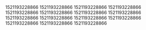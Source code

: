 1521193228866
1521193228866
1521193228866
1521193228866
1521193228866
1521193228866
1521193228866
1521193228866
1521193228866
1521193228866
1521193228866
1521193228866
1521193228866
1521193228866
1521193228866